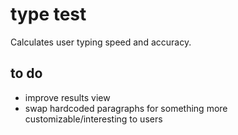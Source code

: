 # type test

Calculates user typing speed and accuracy.

## to do

* improve results view
* swap hardcoded paragraphs for something more customizable/interesting to users
